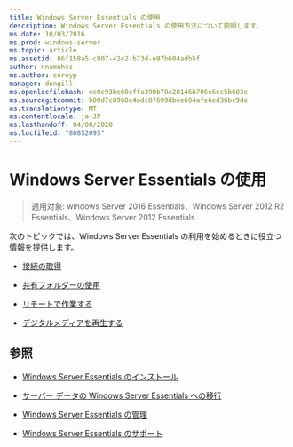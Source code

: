```yaml
---
title: Windows Server Essentials の使用
description: Windows Server Essentials の使用方法について説明します。
ms.date: 10/03/2016
ms.prod: windows-server
ms.topic: article
ms.assetid: 86f158a5-c807-4242-b73d-e97b604adb5f
author: nnamuhcs
ms.author: coreyp
manager: dongill
ms.openlocfilehash: ee0e93be68cffa390b78e28146b706e6ec5b683e
ms.sourcegitcommit: b00d7c8968c4adc8f699dbee694afe6ed36bc9de
ms.translationtype: MT
ms.contentlocale: ja-JP
ms.lasthandoff: 04/08/2020
ms.locfileid: "80852095"
---
```

# <a name="use-windows-server-essentials"></a>Windows Server Essentials の使用

>適用対象: windows Server 2016 Essentials、Windows Server 2012 R2 Essentials、Windows Server 2012 Essentials

次のトピックでは、Windows Server Essentials の利用を始めるときに役立つ情報を提供します。  
  
-   [接続の取得](Get-Connected-in-Windows-Server-Essentials.md)  
  
-   [共有フォルダーの使用](Use-Shared-Folders-in-Windows-Server-Essentials.md)  
  
-   [リモートで作業する](Work-Remotely-in-Windows-Server-Essentials.md)  
  
-   [デジタルメディアを再生する](Play-Digital-Media-in-Windows-Server-Essentials.md)  
  
## <a name="see-also"></a>参照  
  
-   [Windows Server Essentials のインストール](../install/Install-Windows-Server-Essentials.md)  
  
-   [サーバー データの Windows Server Essentials への移行](../migrate/Migrate-Server-Data-to-Windows-Server-Essentials.md)  
  
-   [Windows Server Essentials の管理](../manage/Manage-Windows-Server-Essentials.md)  
  
-   [Windows Server Essentials のサポート](../support/Support-Windows-Server-Essentials.md)